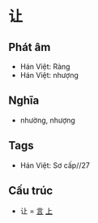 # 让

## Phát âm
* Hán Việt: Ràng
* Hán Việt: nhượng

## Nghĩa
* nhường, nhượng

## Tags
* Hán Việt: Sơ cấp//27

## Cấu trúc
* 让 = [言](言.md) [上](上.md)

<script>window.HANZI_FIELD='让';</script>